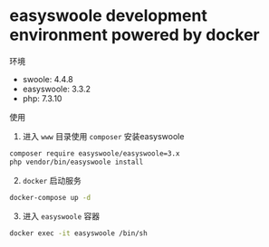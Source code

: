 # easyswoole development environment powered by docker

环境

- swoole: 4.4.8
- easyswoole: 3.3.2
- php: 7.3.10

使用

1. 进入 `www` 目录使用 `composer` 安装easyswoole

```bash
composer require easyswoole/easyswoole=3.x
php vendor/bin/easyswoole install
```

2. `docker` 启动服务

```bash
docker-compose up -d
```

3. 进入 `easyswoole` 容器

```bash
docker exec -it easyswoole /bin/sh
```
